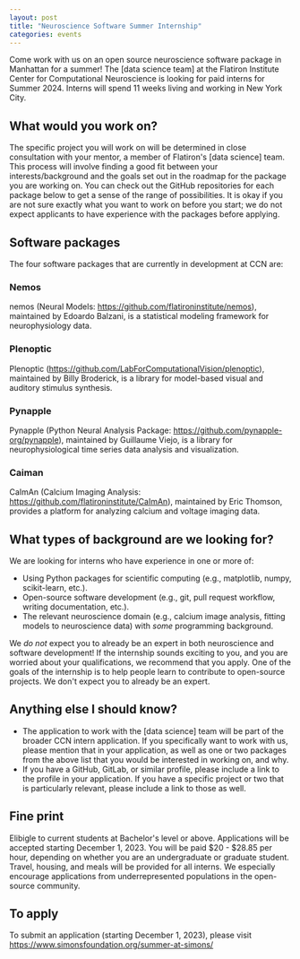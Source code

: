```yaml
---
layout: post
title: "Neuroscience Software Summer Internship"
categories: events
---
```


Come work with us on an open source neuroscience software package in Manhattan for a summer! The [data science team] at the Flatiron Institute Center for Computational Neuroscience is looking for paid interns for Summer 2024. Interns will spend 11 weeks living and working in New York City.

## What would you work on?
The specific project you will work on will be determined in close consultation with your mentor, a member of Flatiron's [data science] team. This process will involve finding a good fit between your interests/background and the goals set out in the roadmap for the package you are working on. You can check out the GitHub repositories for each package below to get a sense of the range of possibilities. It is okay if you are not sure exactly what you want to work on before you start; we do not expect applicants to have experience with the packages before applying. 

## Software packages
The four software packages that are currently in development at CCN are: 

### Nemos
nemos (Neural Models: https://github.com/flatironinstitute/nemos), maintained by Edoardo Balzani, is a statistical modeling framework for neurophysiology data. 

### Plenoptic
Plenoptic (https://github.com/LabForComputationalVision/plenoptic), maintained by Billy Broderick, is a library for model-based visual and auditory stimulus synthesis. 

### Pynapple
Pynapple (Python Neural Analysis Package: https://github.com/pynapple-org/pynapple), maintained by Guillaume Viejo, is a library for neurophysiological time series data analysis and visualization. 

### Caiman
CaImAn (Calcium Imaging Analysis: https://github.com/flatironinstitute/CaImAn), maintained by Eric Thomson, provides a platform for analyzing calcium and voltage imaging data. 

## What types of background are we looking for?
We are looking for interns who have experience in one or more of: 

- Using Python packages for scientific computing (e.g., matplotlib, numpy, scikit-learn, etc.).
- Open-source software development (e.g., git, pull request workflow, writing documentation, etc.).
- The relevant neuroscience domain (e.g., calcium image analysis, fitting models to neuroscience data) with *some* programming background.

We *do not* expect you to already be an expert in both neuroscience and software development! If the internship sounds exciting to you, and you are worried about your qualifications, we recommend that you apply. One of the goals of the internship is to help people learn to contribute to open-source projects. We don't expect you to already be an expert. 

## Anything else I should know?
- The application to work with the [data science] team will be part of the broader CCN intern application. If you specifically want to work with us, please mention that in your application, as well as one or two packages from the above list that you would be interested in working on, and why.
- If you have a GitHub, GitLab, or similar profile, please include a link to the profile in your application. If you have a specific project or two that is particularly relevant, please include a link to those as well.

## Fine print
Elibigle to current students at Bachelor's level or above. Applications will be accepted starting December 1, 2023. You will be paid $20 - $28.85 per hour, depending on whether you are an undergraduate or graduate student. Travel, housing, and meals will be provided for all interns. We especially encourage applications from underrepresented populations in the open-source community. 

## To apply
To submit an application (starting December 1, 2023), please visit https://www.simonsfoundation.org/summer-at-simons/
